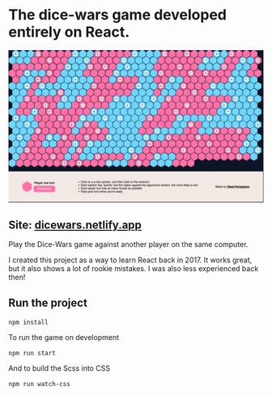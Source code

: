 # The dice-wars game developed entirely on React.

![DiceWars](https://github.com/obedparla/dicewars/blob/master/public/promo.png)

## Site: [dicewars.netlify.app](https://dicewars.netlify.app/)

Play the Dice-Wars game against another player on the same computer.

I created this project as a way to learn React back in 2017. It works great, but it also shows a lot of rookie mistakes. I was also less experienced back then!

## Run the project

```
npm install
```

To run the game on development

```
npm run start
```

And to build the Scss into CSS

```
npm run watch-css
```
